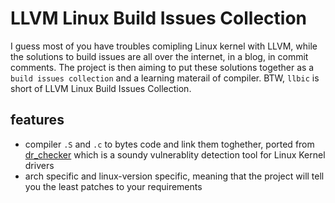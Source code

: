 # LLVM Linux Build Issues Collection

I guess most of you have troubles comipling Linux kernel with LLVM, while the solutions to build issues are all over the internet, in a blog, in commit comments. The project is then aiming to put these solutions together as a `build issues collection` and a learning materail of compiler. BTW, `llbic` is short of LLVM Linux Build Issues Collection.

## features

+ compiler `.S` and `.c` to bytes code and link them toghether, ported from [dr_checker](https://github.com/ucsb-seclab/dr_checker) which is a soundy vulnerablity detection tool for Linux Kernel drivers
+ arch specific and linux-version specific, meaning that the project will tell you the least patches to your requirements
